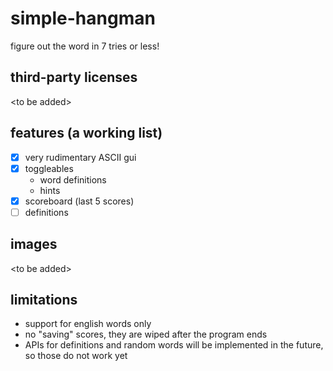 # simple-hangman
figure out the word in 7 tries or less! 

## third-party licenses
\<to be added>

## features (a working list)
- [x] very rudimentary ASCII gui
- [x] toggleables
    - word definitions
    - hints
- [x] scoreboard (last 5 scores)
- [ ] definitions

## images
\<to be added>

## limitations
- support for english words only
- no "saving" scores, they are wiped after the program ends
- APIs for definitions and random words will be implemented in the future, so those do not work yet